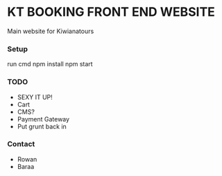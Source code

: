 # KT BOOKING FRONT END WEBSITE #

Main website for Kiwianatours 

### Setup ###

run cmd
npm install
npm start


### TODO ###

* SEXY IT UP!
* Cart
* CMS?
* Payment Gateway
* Put grunt back in

### Contact ###

* Rowan
* Baraa